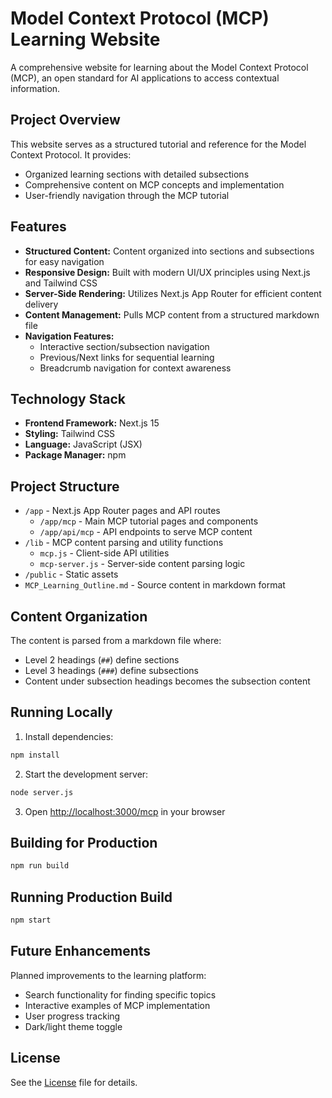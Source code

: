 # Model Context Protocol (MCP) Learning Website

A comprehensive website for learning about the Model Context Protocol (MCP), an open standard for AI applications to access contextual information.

## Project Overview

This website serves as a structured tutorial and reference for the Model Context Protocol. It provides:

- Organized learning sections with detailed subsections
- Comprehensive content on MCP concepts and implementation
- User-friendly navigation through the MCP tutorial

## Features

- **Structured Content:** Content organized into sections and subsections for easy navigation
- **Responsive Design:** Built with modern UI/UX principles using Next.js and Tailwind CSS
- **Server-Side Rendering:** Utilizes Next.js App Router for efficient content delivery
- **Content Management:** Pulls MCP content from a structured markdown file
- **Navigation Features:**
  - Interactive section/subsection navigation
  - Previous/Next links for sequential learning
  - Breadcrumb navigation for context awareness

## Technology Stack

- **Frontend Framework:** Next.js 15
- **Styling:** Tailwind CSS
- **Language:** JavaScript (JSX)
- **Package Manager:** npm

## Project Structure

- `/app` - Next.js App Router pages and API routes
  - `/app/mcp` - Main MCP tutorial pages and components
  - `/app/api/mcp` - API endpoints to serve MCP content
- `/lib` - MCP content parsing and utility functions
  - `mcp.js` - Client-side API utilities
  - `mcp-server.js` - Server-side content parsing logic
- `/public` - Static assets
- `MCP_Learning_Outline.md` - Source content in markdown format

## Content Organization

The content is parsed from a markdown file where:

- Level 2 headings (`##`) define sections
- Level 3 headings (`###`) define subsections
- Content under subsection headings becomes the subsection content

## Running Locally

1. Install dependencies:

```sh
npm install
```

2. Start the development server:

```sh
node server.js
```

3. Open [http://localhost:3000/mcp](http://localhost:3000/mcp) in your browser

## Building for Production

```sh
npm run build
```

## Running Production Build

```sh
npm start
```

## Future Enhancements

Planned improvements to the learning platform:

- Search functionality for finding specific topics
- Interactive examples of MCP implementation
- User progress tracking
- Dark/light theme toggle

## License

See the [License](./license.md) file for details.
